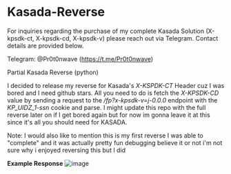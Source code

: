 # Kasada-Reverse 


For inquiries regarding the purchase of my complete Kasada Solution (X-kpsdk-ct, X-kpsdk-cd, X-kpsdk-v) please reach out via Telegram. Contact details are provided below.

Telegram: @Pr0t0nwave (https://t.me/Pr0t0nwave)

Partial Kasada Reverse (python)

I decided to release my reverse for Kasada's *X-KSPDK-CT* Header cuz I was bored and I need github stars. All you need to do is fetch the *X-KPSDK-CD* value by sending a request to the */fp?x-kpsdk-v=j-0.0.0* endpoint with the *KP_UIDZ_1-ssn* cookie and parse. I might update this repo with the full reverse later on if I get bored again but for now im gonna leave it at this since it's all you should need for KASADA.

Note: I would also like to mention this is my first reverse I was able to "complete" and it was actually pretty fun debugging believe it or not i'm not sure why i enjoyed reversing this but I did

**Example Response**
![image](https://github.com/Pr0t0ns/Kasada-Reverse/assets/105520163/9f9cd958-7e1d-49c4-a9f7-ec4d15ed5098)
